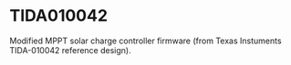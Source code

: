 # TIDA010042
Modified MPPT solar charge controller firmware (from Texas Instuments TIDA-010042 reference design).
